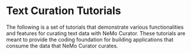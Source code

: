 # Text Curation Tutorials
The following is a set of tutorials that demonstrate various functionalities and features for curating text data with NeMo Curator. These tutorials are meant to provide the coding foundation for building applications that consume the data that NeMo Curator curates.
